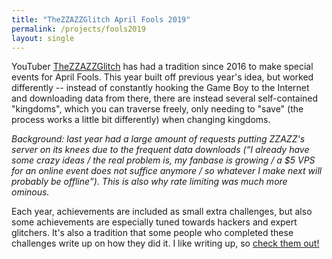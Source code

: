 ```yaml
---
title: "TheZZAZZGlitch April Fools 2019"
permalink: /projects/fools2019
layout: single
---
```


YouTuber [TheZZAZZGlitch](https://youtube.com/user/TheZZAZZGlitch) has had a tradition since 2016 to make special events for April Fools. This year built off previous year's idea, but worked differently -- instead of constantly hooking the Game Boy to the Internet and downloading data from there, there are instead several self-contained "kingdoms", which you can traverse freely, only needing to "save" (the process works a little bit differently) when changing kingdoms.

*Background: last year had a large amount of requests putting ZZAZZ's server on its knees due to the frequent data downloads (<q>I already have some crazy ideas / the real problem is, my fanbase is growing / a $5 VPS for an online event does not suffice anymore / so whatever I make next will probably be offline</q>). This is also why rate limiting was much more ominous.*

Each year, achievements are included as small extra challenges, but also some achievements are especially tuned towards hackers and expert glitchers. It's also a tradition that some people who completed these challenges write up on how they did it. I like writing up, so [check them out!](/fools2019)

